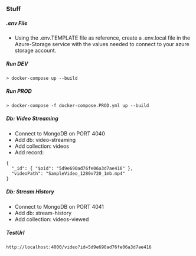 ### Stuff

##### .env File
- Using the .env.TEMPLATE file as reference, create a .env.local file in the Azure-Storage service with the values needed to connect to your azure storage account.

##### Run DEV
```
> docker-compose up --build
```

##### Run PROD
```
> docker-compose -f docker-compose.PROD.yml up --build
```

##### Db: Video Streaming
- Connect to MongoDB on PORT 4040
- Add db: video-streaming
- Add collection: videos
- Add record:
```
{
  "_id": { "$oid": "5d9e690ad76fe06a3d7ae416" },
  "videoPath": "SampleVideo_1280x720_1mb.mp4"
}
```

##### Db: Stream History
- Connect to MongoDB on PORT 4041
- Add db: stream-history
- Add collection: videos-viewed

##### TestUrl
```
http://localhost:4000/video?id=5d9e690ad76fe06a3d7ae416
```
